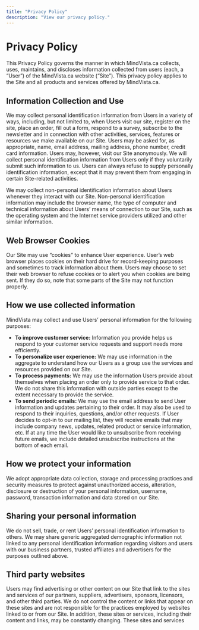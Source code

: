 ```yaml
---
title: "Privacy Policy"
description: "View our privacy policy."
---
```


# Privacy Policy

This Privacy Policy governs the manner in which MindVista.ca collects, uses, maintains, and discloses information collected from users (each, a “User”) of the MindVista.ca website (“Site”). This privacy policy applies to the Site and all products and services offered by MindVista.ca.

## Information Collection and Use

We may collect personal identification information from Users in a variety of ways, including, but not limited to, when Users visit our site, register on the site, place an order, fill out a form, respond to a survey, subscribe to the newsletter and in connection with other activities, services, features or resources we make available on our Site. Users may be asked for, as appropriate, name, email address, mailing address, phone number, credit card information. Users may, however, visit our Site anonymously. We will collect personal identification information from Users only if they voluntarily submit such information to us. Users can always refuse to supply personally identification information, except that it may prevent them from engaging in certain Site-related activities.

We may collect non-personal identification information about Users whenever they interact with our Site. Non-personal identification information may include the browser name, the type of computer and technical information about Users’ means of connection to our Site, such as the operating system and the Internet service providers utilized and other similar information.

## Web Browser Cookies

Our Site may use “cookies” to enhance User experience. User’s web browser places cookies on their hard drive for record-keeping purposes and sometimes to track information about them. Users may choose to set their web browser to refuse cookies or to alert you when cookies are being sent. If they do so, note that some parts of the Site may not function properly.

## How we use collected information

MindVista may collect and use Users’ personal information for the following purposes:

- **To improve customer service:** Information you provide helps us respond to your customer service requests and support needs more efficiently.
- **To personalize user experience:** We may use information in the aggregate to understand how our Users as a group use the services and resources provided on our Site.
- **To process payments:** We may use the information Users provide about themselves when placing an order only to provide service to that order. We do not share this information with outside parties except to the extent necessary to provide the service.
- **To send periodic emails:** We may use the email address to send User information and updates pertaining to their order. It may also be used to respond to their inquiries, questions, and/or other requests. If User decides to opt-in to our mailing list, they will receive emails that may include company news, updates, related product or service information, etc. If at any time the User would like to unsubscribe from receiving future emails, we include detailed unsubscribe instructions at the bottom of each email.

## How we protect your information

We adopt appropriate data collection, storage and processing practices and security measures to protect against unauthorized access, alteration, disclosure or destruction of your personal information, username, password, transaction information and data stored on our Site.

## Sharing your personal information

We do not sell, trade, or rent Users’ personal identification information to others. We may share generic aggregated demographic information not linked to any personal identification information regarding visitors and users with our business partners, trusted affiliates and advertisers for the purposes outlined above.

## Third party websites

Users may find advertising or other content on our Site that link to the sites and services of our partners, suppliers, advertisers, sponsors, licensors, and other third parties. We do not control the content or links that appear on these sites and are not responsible for the practices employed by websites linked to or from our Site. In addition, these sites or services, including their content and links, may be constantly changing. These sites and services
